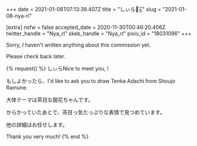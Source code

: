 +++
date = 2021-01-08T07:13:39.407Z
title = "しぃら🦈=͟͟͞͞"
slug = "2021-01-08-nya-rl"

[extra]
nsfw = false
accepted_date = 2020-11-30T00:46:20.406Z
twitter_handle = "Nya_rl"
skeb_handle = "Nya_rl"
pixiv_id = "18031096"
+++

Sorry, I haven't written anything about this commission yet.

Please check back later.

{% request() %}
しぃらNice to meet you, <TODO>!

もしよかったら、I'd like to ask you to draw Tenka Adachi from Shoujo Ramune.

大体テーマは茶目な甜花ちゃんです。

からかっていたあとで、茶目っ気たっぷりな表情で見つめています。

他の詳細はお任せします。

Thank you very much!
{% end %}
